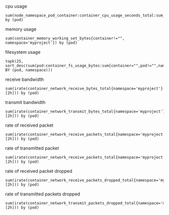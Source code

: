 cpu usage
```
sum(node_namespace_pod_container:container_cpu_usage_seconds_total:sum_irate{namespace='myproject'}) by (pod)
```
memory usage
```
sum(container_memory_working_set_bytes{container!="", namespace='myproject'}) by (pod)
```
filesystem usage
```
topk(25, sort_desc(sum(pod:container_fs_usage_bytes:sum{container="",pod!="",namespace='myproject'}) BY (pod, namespace)))
```
receive bandwidth
```
sum(irate(container_network_receive_bytes_total{namespace='myproject'}[2h])) by (pod)
```
transmit bandwidth
```
sum(irate(container_network_transmit_bytes_total{namespace='myproject'}[2h])) by (pod)
```
rate of received packet
```
sum(irate(container_network_receive_packets_total{namespace='myproject'}[2h])) by (pod)
```
rate of transmitted packet
```
sum(irate(container_network_receive_packets_total{namespace='myproject'}[2h])) by (pod)
```
rate of received packet dropped
```
sum(irate(container_network_receive_packets_dropped_total{namespace='myproject'}[2h])) by (pod)
```
rate of transmitted packets dropped
```
sum(irate(container_network_transmit_packets_dropped_total{namespace='myproject'}[2h])) by (pod)
```
